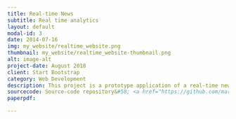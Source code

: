 ```yaml
---
title: Real-time News
subtitle: Real time analytics
layout: default
modal-id: 3
date: 2014-07-16
img: my_website/realtime_website.png
thumbnail: my_website/realtime_website-thumbnail.png
alt: image-alt
project-date: August 2018
client: Start Bootstrap
category: Web Development
description: This project is a prototype application of a real-time news collector and analyzer.
sourcecode: Source-code repository&#58; <a href="https://github.com/markosviggiato/realTimeInfo" target="_blank"> <i class="fa fa-github" style="margin-left:10px;font-size:18px"></i> </a>
paperpdf:

---
```

